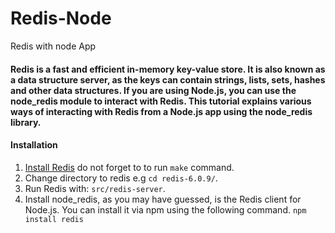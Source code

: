 # Redis-Node
Redis with node App
<h4>Redis is a fast and efficient in-memory key-value store. It is also known as a data structure server, as the keys can contain strings, lists, sets, hashes and other data structures. If you are using Node.js, you can use the node_redis module to interact with Redis. This tutorial explains various ways of interacting with Redis from a Node.js app using the node_redis library. </h4>

#### Installation

1. [Install Redis](https://redis.io/download) do not forget to to run `make` command.
2. Change directory to redis  e.g `cd redis-6.0.9/`.
3. Run Redis with: `src/redis-server`.
4. Install node_redis, as you may have guessed, is the Redis client for Node.js. You can install it via npm using the following command. `npm install redis`

